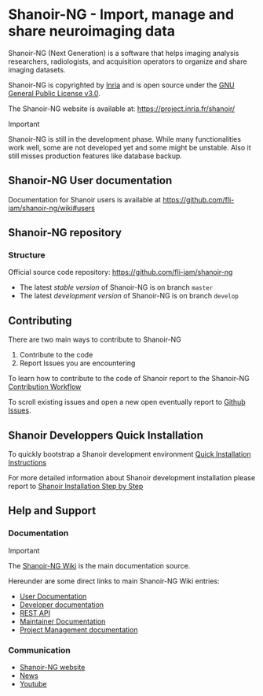# Shanoir-NG - Import, manage and share neuroimaging data

Shanoir-NG (Next Generation) is a software that helps imaging
analysis researchers, radiologists, and acquisition operators to organize 
and share imaging datasets. 

Shanoir-NG is copyrighted by [Inria](https://www.inria.fr/) and is open source under 
the [GNU General Public License v3.0](LICENSE). 

The Shanoir-NG website is available at:  https://project.inria.fr/shanoir/

>[!Important]
> Shanoir-NG is still in the development phase. 
> While many functionalities work well, some are not developed yet 
> and some might be unstable. 
> Also it still misses production features like database backup.

## Shanoir-NG User documentation
Documentation for Shanoir users is available at https://github.com/fli-iam/shanoir-ng/wiki#users

## Shanoir-NG repository
### Structure
Official source code repository: https://github.com/fli-iam/shanoir-ng

* The latest _stable version_ of Shanoir-NG is on branch `master` 
* The latest _development version_ of Shanoir-NG is on branch `develop` 

## Contributing 

There are  two main ways to contribute to Shanoir-NG 
1. Contribute to the code
2. Report Issues you are encountering 

To learn how to contribute to the code of Shanoir report to the Shanoir-NG 
[Contribution Workflow](https://github.com/fli-iam/shanoir-ng/wiki/Contribution-Workflow)

To scroll existing issues and open a new open eventually report to [Github Issues](https://github.com/fli-iam/shanoir-ng/issues). 

## Shanoir Developpers Quick Installation
To quickly bootstrap a Shanoir development environment 
[Quick Installation Instructions](https://github.com/alexpron/shanoir-ng/wiki/Quick-Installation)

For more detailed information about Shanoir development installation 
please report to [Shanoir Installation Step by Step](https://github.com/alexpron/shanoir-ng/wiki/Developper-Installation-Step-by-Step)

## Help and Support

### Documentation

>[!Important]
>The [Shanoir-NG Wiki](https://github.com/fli-iam/shanoir-ng/wiki) is 
>the main documentation source. 

Hereunder are some direct links to 
main Shanoir-NG Wiki entries:
   + [User Documentation](https://github.com/alexpron/shanoir-ng/wiki/Shanoir-Users-Documentation)
   + [Developer documentation](https://github.com/alexpron/shanoir-ng/wiki/Shanoir-Developers-Documentation)
   + [REST API](https://github.com/alexpron/shanoir-ng/wiki/shanoir-REST-apis-doc)
   + [Maintainer Documentation](https://github.com/alexpron/shanoir-ng/wiki/Shanoir-Maintainer-Documentation)
   + [Project Management documentation](https://github.com/alexpron/shanoir-ng/wiki/Shanoir-Project-Management-Documentation)
   
     
### Communication
+ [Shanoir-NG website](https://project.inria.fr/shanoir/) 
+ [News](https://project.inria.fr/shanoir/news/)  
+ [Youtube](https://www.youtube.com/watch?v=_Lpb3Pvw6e8)



